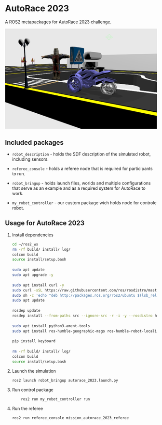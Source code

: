 # AutoRace 2023
A ROS2 metapackages for AutoRace 2023 challenge.

<div align="center">
  <img src="AutoRace.png" width="600"/>
</div>

## Included packages

* `robot_description` - holds the SDF description of the simulated robot, including sensors.

* `referee_console` - holds a referee node that is required for participants to run.

* `robot_bringup` - holds launch files, worlds and multiple configurations that serve as an example and as a required system for AutoRace to work.

* `my_robot_controller` - our custom package wich holds node for controle robot.

## Usage for AutoRace 2023

1. Install dependencies

	```bash
	cd ~/ros2_ws
	rm -rf build/ install/ log/
	colcon build
	source install/setup.bash

	sudo apt update
	sudo apt upgrade -y

	sudo apt install curl -y
	sudo curl -sSL https://raw.githubusercontent.com/ros/rosdistro/master/ros.asc | sudo apt-key add -
	sudo sh -c 'echo "deb http://packages.ros.org/ros2/ubuntu $(lsb_release -cs) main" > /etc/apt/sources.list.d/ros2-latest.list'
	sudo apt update

	rosdep update
	rosdep install --from-paths src --ignore-src -r -i -y --rosdistro humble

	sudo apt install python3-ament-tools
	sudo apt install ros-humble-geographic-msgs ros-humble-robot-localization

	pip install keyboard

	rm -rf build/ install/ log/
	colcon build
	source install/setup.bash
	```

4. Launch the simulation

    ```bash
    ros2 launch robot_bringup autorace_2023.launch.py
    ```

5. Run control package

    ```bash
    	ros2 run my_robot_controller run
    ```

6. Run the referee

    ```bash
    ros2 run referee_console mission_autorace_2023_referee
    ```
